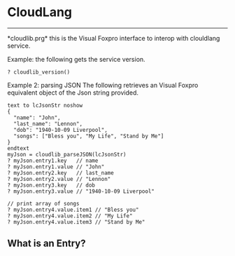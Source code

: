 # CloudLang

<hr>
*cloudlib.prg* this is the Visual Foxpro interface to interop with clouldlang service.

Example: the following gets the service version.

```xBase
? cloudlib_version()
```

Example 2: parsing JSON
The following retrieves an Visual Foxpro equivalent object of the Json string provided.

```xBase
text to lcJsonStr noshow
{
  "name": "John",
  "last_name": "Lennon",
  "dob": "1940-10-09 Liverpool",  
  "songs": ["Bless you", "My Life", "Stand by Me"]
}
endtext
myJson = cloudlib_parseJSON(lcJsonStr)
? myJson.entry1.key   // name
? myJson.entry1.value // "John"
? myJson.entry2.key   // last_name
? myJson.entry2.value // "Lennon"
? myJson.entry3.key   // dob
? myJson.entry3.value // "1940-10-09 Liverpool"

// print array of songs
? myJson.entry4.value.item1 // "Bless you"
? myJson.entry4.value.item2 // "My Life"
? myJson.entry4.value.item3 // "Stand by Me"
```

## What is an Entry?
